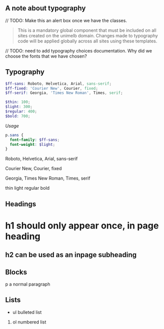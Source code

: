 ## A note about typography

// TODO: Make this an alert box once we have the classes.

> This is a mandatory global component that must be included on all sites created on the unimelb domain. Changes made to typography code will be applied globally across all sites using these templates.

// TODO: need to add typography choices documentation. Why did we choose the fonts that we have chosen?


## Typography
```scss
$ff-sans: Roboto, Helvetica, Arial, sans-serif;
$ff-fixed: 'Courier New', Courier, fixed;
$ff-serif: Georgia, 'Times New Roman', Times, serif;

$thin: 100;
$light: 300;
$regular: 400;
$bold: 700;
```

*Usage*

```scss
p.sans {
  font-family: $ff-sans;
  font-weight: $light;
}
```

<div class="type-test">
  <p class="sans">Roboto, Helvetica, Arial, sans-serif</p>
  <p class="fixed">Courier New, Courier, fixed</p>
  <p class="serif">Georgia, Times New Roman, Times, serif</p>
  <p>
    <span class="thin">thin</span>
    <span class="light">light</span>
    <span class="regular">regular</span>
    <span class="bold">bold</span>
  </p>
</div>

## Headings
<h1>h1 should only appear once, in page heading</h1>
<h2>h2 can be used as an inpage subheading</h2>

## Blocks
<p>p a normal paragraph</p>

## Lists
<ul>
  <li>ul bulleted list</li>
</ul>
<ol>
  <li>ol numbered list</li>
</ol>
